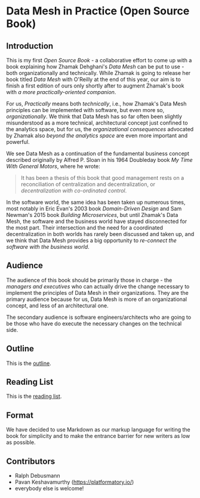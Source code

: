 # Data Mesh in Practice (Open Source Book)

## Introduction

This is my first *Open Source Book* - a collaborative effort to come up with a book explaining how Zhamak Dehghani's *Data Mesh* can be put to use - both organizationally and technically. While Zhamak is going to release her book titled *Data Mesh* with O'Reilly at the end of this year, our aim is to finish a first edition of ours only shortly after to augment Zhamak's book with *a more practically-oriented companion*.

For us, *Practically* means both *technically*, i.e., how Zhamak's Data Mesh principles can be implemented with software, but even more so, *organizationally*. We think that Data Mesh has so far often been slightly misunderstood as a more technical, architectural concept just confined to the analytics space, but for us, the *organizational consequences* advocated by Zhamak also *beyond the analytics space* are even more important and powerful.

We see Data Mesh as a continuation of the fundamental business concept described originally by Alfred P. Sloan in his 1964 Doubleday book *My Time With General Motors*, where he wrote:

> It has been a thesis of this book that good management rests on a reconciliation of centralization and decentralization, or *decentralization with co-ordinated control*.

In the software world, the same idea has been taken up numerous times, most notably in Eric Evan's 2003 book *Domain-Driven Design* and Sam Newman's 2015 book *Building Microservices*, but until Zhamak's Data Mesh, the software and the business world have stayed disconnected for the most part. Their intersection and the need for a coordinated decentralization in both worlds has rarely been discussed and taken up, and we think that Data Mesh provides a big opportunity to *re-connect the software with the business world*.

## Audience

The audience of this book should be primarily those in charge - the *managers and executives* who can actually drive the change necessary to implement the principles of Data Mesh in their organizations. They are the primary audience because for us, Data Mesh is more of an organizational concept, and less of an architectural one.

The secondary audience is software engineers/architects who are going to be those who have do execute the necessary changes on the technical side.

## Outline

This is the [outline](outline.md). 

## Reading List

This is the [reading list](reading.md).

## Format

We have decided to use Markdown as our markup language for writing the book for simplicity and to make the entrance barrier for new writers as low as possible.

## Contributors

* Ralph Debusmann
* Pavan Keshavamurthy (https://platformatory.io/)
* everybody else is welcome!
